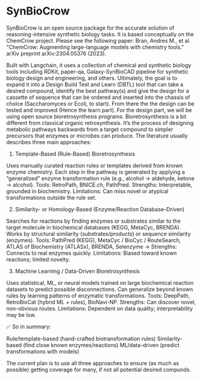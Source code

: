 # SynBioCrow
SynBioCrow is an open source package for the accurate solution of reasoning-intensive synthetic biology tasks. It is based conceptually on the ChemCrow project. Please see the following paper: Bran, Andres M., et al. "ChemCrow: Augmenting large-language models with chemistry tools." arXiv preprint arXiv:2304.05376 (2023).

Built with Langchain, it uses a collection of chemical and synthetic biology tools including RDKit, paper-qa, Galaxy-SynBioCAD pipeline for synthetic biology design and engineering, and others. Ultimately, the  goal is to  expand it into a Design Build Test and Learn (DBTL) tool that can take a desired compound, identify the  best pathway(s) and give the design for a cassette of sequence that can be ordered and inserted into the chassis of choice (Saccharomyces or Ecoli, to  start).   From  there the the design can be tested and improved (Hence the  learn part). For the  design part, we will be using open source bioretrosynthesis programs. Bioretrosynthesis is a bit different from classical organic retrosynthesis. It’s the process of designing metabolic pathways backwards from a target compound to simpler precursors that enzymes or microbes can produce. The literature usually describes three main approaches:

1. Template-Based (Rule-Based) Bioretrosynthesis

Uses manually curated reaction rules or templates derived from known enzyme chemistry.
Each step in the pathway is generated by applying a “generalized” enzyme transformation rule (e.g., alcohol → aldehyde, ketone → alcohol).
Tools: RetroPath, BNICE.ch, PathPred.
Strengths: Interpretable, grounded in biochemistry.
Limitations: Can miss novel or atypical transformations outside the rule set.

2. Similarity- or Homology-Based (Enzyme/Reaction Database–Driven)

Searches for reactions by finding enzymes or substrates similar to the target molecule in biochemical databases (KEGG, MetaCyc, BRENDA).
Works by structural similarity (substrates/products) or sequence similarity (enzymes).
Tools: PathPred (KEGG), MetaCyc / BioCyc / RouteSearch, ATLAS of Biochemistry (ATLASx), BRENDA, Selenzyme → 
Strengths: Connects to real enzymes quickly.
Limitations: Biased toward known reactions; limited novelty.

3. Machine Learning / Data-Driven Bioretrosynthesis

Uses statistical, ML, or neural models trained on large biochemical reaction datasets to predict possible disconnections.
Can generalize beyond known rules by learning patterns of enzymatic transformations.
Tools: DeepPath, RetroBioCat (hybrid ML + rules), BioNavi-NP.
Strengths: Can discover novel, non-obvious routes.
Limitations: Dependent on data quality; interpretability may be low.

✅ So in summary:

Rule/template-based (hand-crafted biotransformation rules)
Similarity-based (find close known enzymes/reactions)
ML/data-driven (predict transformations with models) 

The current plan is to use all three approaches to ensure (as much as possible) getting coverage for many, if not all potential desired compunds.
